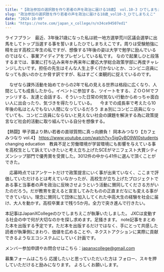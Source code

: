 ```yaml
---
title: "【政治参加の選択肢を作り若者の声を政治に届ける18歳】 vol.10-3 ひでしまちえこ"
slug: "政治参加の選択肢を作り若者の声を政治に届ける18歳_vol10-3_ひでしまちえこ"
date: "2024-10-09"
link: "https://note.com/japan_x_college/n/n34ce94507ed1"
---
```


ライフプラン　最近、3年後21歳になった私は統一地方選挙荒川区議会選挙に出馬をしてトップ当選する事を誓いましたひでしまちえこです。周りは受験勉強に精を出す高校三年生の私ですが、想像する1年後の姿は大学で勉学に励んでいるのではなく、事業アイディアをプレゼンしている私です。
なので起業しひと段落するまでは、事業に打ち込み来年か再来年に慶応大学総合政策学部に再度チャレンジしたいです。担任の先生はそんな人生上手く行かないとか、コンビニ店員になっても良いのかとか脅す訳ですが、私はすごく楽観的に捉えているのです。

　なぜなら課外活動を始めてからの2年で私の見える世界は格段に広くなり、人間としても成長したから。イベントに参加する、ツイートをする、ＺＯＯＭでファシリする、友達と会話する、そういった日常の何気ない行動からめっちゃ面白い人に出会ったり、気づきを得たりしている。
　今までの成長率で考えたら10年後の私はとんでもない人間になっているだろう
まぁ別にコンビニ店員になっていても、コンビニ店員にならないと見えない社会の課題を解決する為に政策提言など社会的活動に取り組んでいる自分を想像する。

【熱闘】甲子園より熱い若者の直球質問に真っ向勝負！ 岡本みつなり【カフェみつなり vol.4】
https://www.youtube.com/watch?v=5jgGyBO9WI0students changing education　教員不足と労働環境が学習環境にも影響を与えている事を高校生として訴えていきたいと考え立ち上げたSCEがマニフェスト大賞シティズンシップ部門で優秀賞を受賞した。3012件の中から41件に選んで頂くことができた。

　応募時点ではアンケートだけで政策提言にいく事が出来ていなく、ここまで評価していただけるとは考えていなかったが、高校生が立ち上げたプロジェクトである事と当事者の声を政治に反映させようという活動に賛同してくださる方がいたのだろう。だが教育を変えると宣言してみたものの正直まだなにも変える事ができていない。理念に賛同して団体に加入してくれた中高大生の経験を社会に届け、大人を動かす。高校卒業まで残り5か月。全力で突き進んで行きたい。

本記事はJapanXCollegeのひでしまちえこが執筆いたしました。
JXCは変動する社会の中で何が大切なのかを探し求めます。足掻きます。
note記事をまとめた本を出版する予定です。ただ本を出版するだけではなく、手にとって共感した読者が執筆側にまわり、価値を広めることや、ネクストアクションに実際に貢献できるようなエコシステムにしていく計画です。

メンバー参加申請やお問合せはこちら：japanxcollege@gmail.com

募集フォームはこちら
応援したいと思っていただいた方は
フォロー、スキを押していただけると励みになります。
よろしくお願いします。